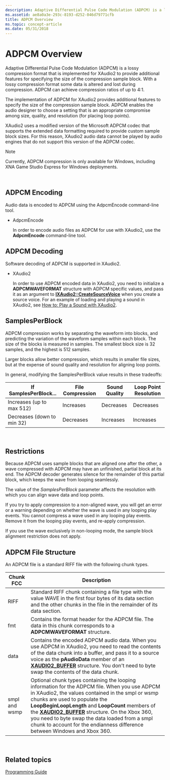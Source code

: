 ```yaml
---
description: Adaptive Differential Pulse Code Modulation (ADPCM) is a lossy compression format that is implemented for XAudio2 to provide additional features for specifying the size of the compression sample block.
ms.assetid: ae8a0a3e-293c-8193-d252-046d79771cfb
title: ADPCM Overview
ms.topic: concept-article
ms.date: 05/31/2018
---
```


# ADPCM Overview

Adaptive Differential Pulse Code Modulation (ADPCM) is a lossy compression format that is implemented for XAudio2 to provide additional features for specifying the size of the compression sample block. With a lossy compression format some data is altered and lost during compression. ADPCM can achieve compression ratios of up to 4:1.

The implementation of ADPCM for XAudio2 provides additional features to specify the size of the compression sample block. ADPCM enables the audio designer to choose a setting that is an appropriate compromise among size, quality, and resolution (for placing loop points).

XAudio2 uses a modified version of the Microsoft ADPCM codec that supports the extended data formatting required to provide custom sample block sizes. For this reason, XAudio2 audio data cannot be played by audio engines that do not support this version of the ADPCM codec.

> [!Note]  
> Currently, ADPCM compression is only available for Windows, including XNA Game Studio Express for Windows deployments.

 

## ADPCM Encoding

Audio data is encoded to ADPCM using the AdpcmEncode command-line tool.

-   AdpcmEncode

    In order to encode audio files as ADPCM for use with XAudio2, use the **AdpcmEncode** command-line tool.

## ADPCM Decoding

Software decoding of ADPCM is supported in XAudio2.

-   XAudio2

    In order to use ADPCM encoded data in XAudio2, you need to initialize a **ADPCMWAVEFORMAT** structure with ADPCM specific values, and pass it as an argument to [**IXAudio2::CreateSourceVoice**](/windows/win32/api/xaudio2/nf-xaudio2-ixaudio2-createsourcevoice) when you create a source voice. For an example of loading and playing a sound in XAudio2, see [How to: Play a Sound with XAudio2](how-to--play-a-sound-with-xaudio2.md).

## SamplesPerBlock

ADPCM compression works by separating the waveform into blocks, and predicting the variation of the waveform samples within each block. The size of the blocks is measured in samples. The smallest block size is 32 samples, and the highest is 512 samples.

Larger blocks allow better compression, which results in smaller file sizes, but at the expense of sound quality and resolution for aligning loop points.

In general, modifying the SamplesPerBlock value results in these tradeoffs:



| If SamplesPerBlock...      | File Compression | Sound Quality | Loop Point Resolution |
|----------------------------|------------------|---------------|-----------------------|
| Increases (up to max 512)  | Increases        | Decreases     | Decreases             |
| Decreases (down to min 32) | Decreases        | Increases     | Increases             |



 

## Restrictions

Because ADPCM uses sample blocks that are aligned one after the other, a wave compressed with ADPCM may have an unfinished, partial block at its end. The ADPCM decoder generates silence for the remainder of this partial block, which keeps the wave from looping seamlessly.

The value of the *SamplesPerBlock* parameter affects the resolution with which you can align wave data and loop points.

If you try to apply compression to a non-aligned wave, you will get an error or a warning depending on whether the wave is used in any looping play events. You cannot compress a wave used in any looping play events. Remove it from the looping play events, and re-apply compression.

If you use the wave exclusively in non-looping mode, the sample block alignment restriction does not apply.

## ADPCM File Structure

An ADPCM file is a standard RIFF file with the following chunk types.



| Chunk FCC     | Description                                                                                                                                                                                                                                                                                                                                                                                                                                       |
|---------------|---------------------------------------------------------------------------------------------------------------------------------------------------------------------------------------------------------------------------------------------------------------------------------------------------------------------------------------------------------------------------------------------------------------------------------------------------|
| RIFF          | Standard RIFF chunk containing a file type with the value WAVE in the first four bytes of its data section and the other chunks in the file in the remainder of its data section.                                                                                                                                                                                                                                                                 |
| fmt           | Contains the format header for the ADPCM file. The data in this chunk corresponds to a **ADPCMWAVEFORMAT** structure.                                                                                                                                                                                                                                                                                                                             |
| data          | Contains the encoded ADPCM audio data. When you use ADPCM in XAudio2, you need to read the contents of the data chunk into a buffer, and pass it to a source voice as the **pAudioData** member of an [**XAUDIO2\_BUFFER**](/windows/desktop/api/xaudio2/ns-xaudio2-xaudio2_buffer) structure. You don't need to byte swap the contents of the data chunk.                                                                                                                            |
| smpl and wsmp | Optional chunk types containing the looping information for the ADPCM file. When you use ADPCM in XAudio2, the values contained in the smpl or wsmp chunks are used to populate the **LoopBeginLoopLength** and **LoopCount** members of the [**XAUDIO2\_BUFFER**](/windows/desktop/api/xaudio2/ns-xaudio2-xaudio2_buffer) structure. On the Xbox 360, you need to byte swap the data loaded from a smpl chunk to account for the endianness difference between Windows and Xbox 360. |



 

## Related topics

<dl> <dt>

[Programming Guide](programming-guide.md)
</dt> </dl>

 

 
